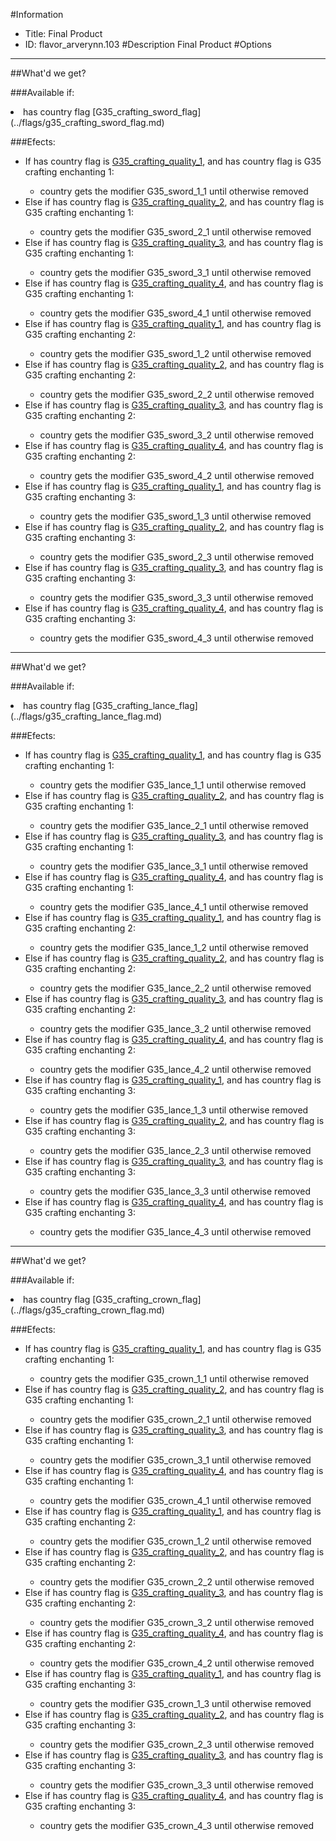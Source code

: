 #Information
 - Title: Final Product
 - ID: flavor_arverynn.103
#Description
Final Product
#Options

___
##What'd we get?

###Available if:
<li>has country flag [G35_crafting_sword_flag](../flags/g35_crafting_sword_flag.md)</li>

###Efects:<ul><li>If has country flag is [G35_crafting_quality_1](../flags/g35_crafting_quality_1.md), and  has country flag is G35 crafting enchanting 1:</li><ul><li>country gets the modifier G35_sword_1_1 until otherwise removed</li></ul><li>Else if has country flag is [G35_crafting_quality_2](../flags/g35_crafting_quality_2.md), and  has country flag is G35 crafting enchanting 1:</li><ul><li>country gets the modifier G35_sword_2_1 until otherwise removed</li></ul><li>Else if has country flag is [G35_crafting_quality_3](../flags/g35_crafting_quality_3.md), and  has country flag is G35 crafting enchanting 1:</li><ul><li>country gets the modifier G35_sword_3_1 until otherwise removed</li></ul><li>Else if has country flag is [G35_crafting_quality_4](../flags/g35_crafting_quality_4.md), and  has country flag is G35 crafting enchanting 1:</li><ul><li>country gets the modifier G35_sword_4_1 until otherwise removed</li></ul><li>Else if has country flag is [G35_crafting_quality_1](../flags/g35_crafting_quality_1.md), and  has country flag is G35 crafting enchanting 2:</li><ul><li>country gets the modifier G35_sword_1_2 until otherwise removed</li></ul><li>Else if has country flag is [G35_crafting_quality_2](../flags/g35_crafting_quality_2.md), and  has country flag is G35 crafting enchanting 2:</li><ul><li>country gets the modifier G35_sword_2_2 until otherwise removed</li></ul><li>Else if has country flag is [G35_crafting_quality_3](../flags/g35_crafting_quality_3.md), and  has country flag is G35 crafting enchanting 2:</li><ul><li>country gets the modifier G35_sword_3_2 until otherwise removed</li></ul><li>Else if has country flag is [G35_crafting_quality_4](../flags/g35_crafting_quality_4.md), and  has country flag is G35 crafting enchanting 2:</li><ul><li>country gets the modifier G35_sword_4_2 until otherwise removed</li></ul><li>Else if has country flag is [G35_crafting_quality_1](../flags/g35_crafting_quality_1.md), and  has country flag is G35 crafting enchanting 3:</li><ul><li>country gets the modifier G35_sword_1_3 until otherwise removed</li></ul><li>Else if has country flag is [G35_crafting_quality_2](../flags/g35_crafting_quality_2.md), and  has country flag is G35 crafting enchanting 3:</li><ul><li>country gets the modifier G35_sword_2_3 until otherwise removed</li></ul><li>Else if has country flag is [G35_crafting_quality_3](../flags/g35_crafting_quality_3.md), and  has country flag is G35 crafting enchanting 3:</li><ul><li>country gets the modifier G35_sword_3_3 until otherwise removed</li></ul><li>Else if has country flag is [G35_crafting_quality_4](../flags/g35_crafting_quality_4.md), and  has country flag is G35 crafting enchanting 3:</li><ul><li>country gets the modifier G35_sword_4_3 until otherwise removed</li></ul></ul>

___
##What'd we get?

###Available if:
<li>has country flag [G35_crafting_lance_flag](../flags/g35_crafting_lance_flag.md)</li>

###Efects:<ul><li>If has country flag is [G35_crafting_quality_1](../flags/g35_crafting_quality_1.md), and  has country flag is G35 crafting enchanting 1:</li><ul><li>country gets the modifier G35_lance_1_1 until otherwise removed</li></ul><li>Else if has country flag is [G35_crafting_quality_2](../flags/g35_crafting_quality_2.md), and  has country flag is G35 crafting enchanting 1:</li><ul><li>country gets the modifier G35_lance_2_1 until otherwise removed</li></ul><li>Else if has country flag is [G35_crafting_quality_3](../flags/g35_crafting_quality_3.md), and  has country flag is G35 crafting enchanting 1:</li><ul><li>country gets the modifier G35_lance_3_1 until otherwise removed</li></ul><li>Else if has country flag is [G35_crafting_quality_4](../flags/g35_crafting_quality_4.md), and  has country flag is G35 crafting enchanting 1:</li><ul><li>country gets the modifier G35_lance_4_1 until otherwise removed</li></ul><li>Else if has country flag is [G35_crafting_quality_1](../flags/g35_crafting_quality_1.md), and  has country flag is G35 crafting enchanting 2:</li><ul><li>country gets the modifier G35_lance_1_2 until otherwise removed</li></ul><li>Else if has country flag is [G35_crafting_quality_2](../flags/g35_crafting_quality_2.md), and  has country flag is G35 crafting enchanting 2:</li><ul><li>country gets the modifier G35_lance_2_2 until otherwise removed</li></ul><li>Else if has country flag is [G35_crafting_quality_3](../flags/g35_crafting_quality_3.md), and  has country flag is G35 crafting enchanting 2:</li><ul><li>country gets the modifier G35_lance_3_2 until otherwise removed</li></ul><li>Else if has country flag is [G35_crafting_quality_4](../flags/g35_crafting_quality_4.md), and  has country flag is G35 crafting enchanting 2:</li><ul><li>country gets the modifier G35_lance_4_2 until otherwise removed</li></ul><li>Else if has country flag is [G35_crafting_quality_1](../flags/g35_crafting_quality_1.md), and  has country flag is G35 crafting enchanting 3:</li><ul><li>country gets the modifier G35_lance_1_3 until otherwise removed</li></ul><li>Else if has country flag is [G35_crafting_quality_2](../flags/g35_crafting_quality_2.md), and  has country flag is G35 crafting enchanting 3:</li><ul><li>country gets the modifier G35_lance_2_3 until otherwise removed</li></ul><li>Else if has country flag is [G35_crafting_quality_3](../flags/g35_crafting_quality_3.md), and  has country flag is G35 crafting enchanting 3:</li><ul><li>country gets the modifier G35_lance_3_3 until otherwise removed</li></ul><li>Else if has country flag is [G35_crafting_quality_4](../flags/g35_crafting_quality_4.md), and  has country flag is G35 crafting enchanting 3:</li><ul><li>country gets the modifier G35_lance_4_3 until otherwise removed</li></ul></ul>

___
##What'd we get?

###Available if:
<li>has country flag [G35_crafting_crown_flag](../flags/g35_crafting_crown_flag.md)</li>

###Efects:<ul><li>If has country flag is [G35_crafting_quality_1](../flags/g35_crafting_quality_1.md), and  has country flag is G35 crafting enchanting 1:</li><ul><li>country gets the modifier G35_crown_1_1 until otherwise removed</li></ul><li>Else if has country flag is [G35_crafting_quality_2](../flags/g35_crafting_quality_2.md), and  has country flag is G35 crafting enchanting 1:</li><ul><li>country gets the modifier G35_crown_2_1 until otherwise removed</li></ul><li>Else if has country flag is [G35_crafting_quality_3](../flags/g35_crafting_quality_3.md), and  has country flag is G35 crafting enchanting 1:</li><ul><li>country gets the modifier G35_crown_3_1 until otherwise removed</li></ul><li>Else if has country flag is [G35_crafting_quality_4](../flags/g35_crafting_quality_4.md), and  has country flag is G35 crafting enchanting 1:</li><ul><li>country gets the modifier G35_crown_4_1 until otherwise removed</li></ul><li>Else if has country flag is [G35_crafting_quality_1](../flags/g35_crafting_quality_1.md), and  has country flag is G35 crafting enchanting 2:</li><ul><li>country gets the modifier G35_crown_1_2 until otherwise removed</li></ul><li>Else if has country flag is [G35_crafting_quality_2](../flags/g35_crafting_quality_2.md), and  has country flag is G35 crafting enchanting 2:</li><ul><li>country gets the modifier G35_crown_2_2 until otherwise removed</li></ul><li>Else if has country flag is [G35_crafting_quality_3](../flags/g35_crafting_quality_3.md), and  has country flag is G35 crafting enchanting 2:</li><ul><li>country gets the modifier G35_crown_3_2 until otherwise removed</li></ul><li>Else if has country flag is [G35_crafting_quality_4](../flags/g35_crafting_quality_4.md), and  has country flag is G35 crafting enchanting 2:</li><ul><li>country gets the modifier G35_crown_4_2 until otherwise removed</li></ul><li>Else if has country flag is [G35_crafting_quality_1](../flags/g35_crafting_quality_1.md), and  has country flag is G35 crafting enchanting 3:</li><ul><li>country gets the modifier G35_crown_1_3 until otherwise removed</li></ul><li>Else if has country flag is [G35_crafting_quality_2](../flags/g35_crafting_quality_2.md), and  has country flag is G35 crafting enchanting 3:</li><ul><li>country gets the modifier G35_crown_2_3 until otherwise removed</li></ul><li>Else if has country flag is [G35_crafting_quality_3](../flags/g35_crafting_quality_3.md), and  has country flag is G35 crafting enchanting 3:</li><ul><li>country gets the modifier G35_crown_3_3 until otherwise removed</li></ul><li>Else if has country flag is [G35_crafting_quality_4](../flags/g35_crafting_quality_4.md), and  has country flag is G35 crafting enchanting 3:</li><ul><li>country gets the modifier G35_crown_4_3 until otherwise removed</li></ul></ul>

